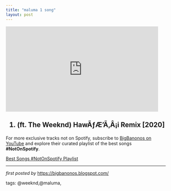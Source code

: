```yaml
---
title: "maluma 1 song"
layout: post
---
```

<iframe frameborder="0" height="270" src="https://www.youtube.com/embed/91vECNhvmMY" width="480"></iframe><h2><ol><li>(ft. The Weeknd) HawÃƒÆ’Ã‚Â¡i Remix [2020]</li></ol></h2>

<!--Subscribe and Playlist Links-->
<div>
    <p>For more exclusive tracks not on Spotify, subscribe to <a href="https://www.youtube.com/@BigBanonos" target="_blank">BigBanonos on YouTube</a> and explore their curated playlist of the best songs <strong>#NotOnSpotify</strong>.</p>
    <p><a href="https://www.youtube.com/playlist?list=PLtuNtuTatqI0kFahUCbtbfenC_ET5O_tr" target="_blank">Best Songs #NotOnSpotify Playlist<br /></a></p></div>

<hr />

<p><em>first posted by</em> <a href="https://bigbanonos.blogspot.com/" rel="noopener" target="_new">https://bigbanonos.blogspot.com/</a></p>

<p>tags: @weeknd,@maluma,</p>
